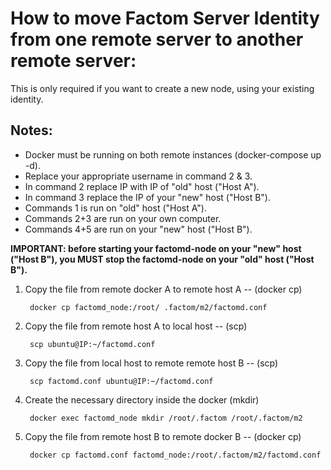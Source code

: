 How to move Factom Server Identity from one remote server to another remote server:
==================================================================================
This is only required if you want to create a new node, using your existing identity.

Notes:
------
- Docker must be running on both remote instances (docker-compose up -d).
- Replace your appropriate username in command 2 & 3.
- In command 2 replace IP with IP of "old" host ("Host A").
- In command 3 replace the IP of your "new" host ("Host B").
- Commands 1 is run on "old" host ("Host A").
- Commands 2+3 are run on your own computer.
- Commands 4+5 are run on your "new" host ("Host B").

<strong>IMPORTANT: before starting your factomd-node on your "new" host ("Host B"), you MUST stop the factomd-node on your "old" host ("Host B").</strong>


1. Copy the file from remote docker A to remote host A -- (docker cp)

        docker cp factomd_node:/root/ .factom/m2/factomd.conf

2. Copy the file from remote host A to local host -- (scp)

        scp ubuntu@IP:~/factomd.conf

3. Copy the file from local host to remote remote host B -- (scp)

        scp factomd.conf ubuntu@IP:~/factomd.conf

4. Create the necessary directory inside the docker (mkdir)

        docker exec factomd_node mkdir /root/.factom /root/.factom/m2

5. Copy the file from remote host B to remote docker B -- (docker cp)

        docker cp factomd.conf factomd_node:/root/.factom/m2/factomd.conf
